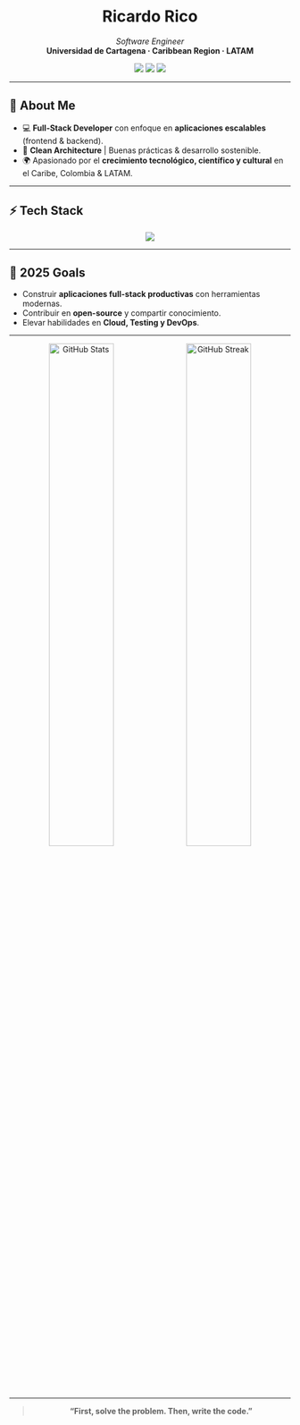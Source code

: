 <!-- ──────────────────────────────────────────────── -->
<!--  Ricardo Rico  |  Full-Stack Engineer            -->
<!-- ──────────────────────────────────────────────── -->

<h1 align="center"> Ricardo Rico</h1>

<p align="center">
  <em>Software Engineer</em><br/>
  <strong>Universidad de Cartagena · Caribbean Region · LATAM</strong>
</p>

<p align="center">
  <a href="https://github.com/rricozdev"><img src="https://img.shields.io/badge/GitHub-181717?style=for-the-badge&logo=github&logoColor=white"/></a>
  <a href="https://www.linkedin.com/in/ricardo-ricoz/"><img src="https://img.shields.io/badge/LinkedIn-0A66C2?style=for-the-badge&logo=linkedin&logoColor=white"/></a>
  <a href="mailto:programador5781@gmail.com"><img src="https://img.shields.io/badge/Email-D14836?style=for-the-badge&logo=gmail&logoColor=white"/></a>
</p>

---

## 🎯 About Me

- 💻 **Full-Stack Developer** con enfoque en **aplicaciones escalables** (frontend & backend).
- 🌱 **Clean Architecture** | Buenas prácticas & desarrollo sostenible.
- 🌍 Apasionado por el **crecimiento tecnológico, científico y cultural** en el Caribe, Colombia & LATAM.

---

## ⚡ Tech Stack

<p align="center">
  <img src="https://skillicons.dev/icons?i=html,css,js,react,redux,nodejs,express,sequelize,python,java,git,postgres,mysql,oracle&theme=dark" />
</p>

---

## 🚀 2025 Goals

- Construir **aplicaciones full-stack productivas** con herramientas modernas.
- Contribuir en **open-source** y compartir conocimiento.
- Elevar habilidades en **Cloud, Testing y DevOps**.

---

<p align="center">
  <img src="https://github-readme-stats.vercel.app/api?username=rricozdev&show_icons=true&theme=radical&hide_border=true&hide_title=true" alt="GitHub Stats" width="48%"/> 
  <img src="https://github-readme-streak-stats.herokuapp.com?user=rricozdev&theme=radical&hide_border=true" alt="GitHub Streak" width="48%"/>
</p>

---

<div align="center">
  
> **“First, solve the problem. Then, write the code.”**

</div>
